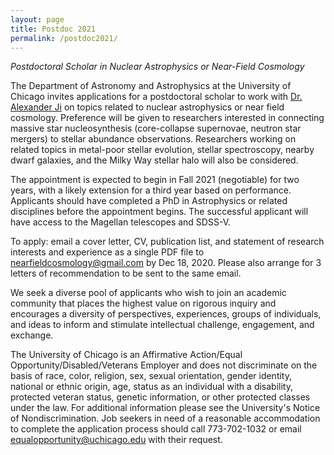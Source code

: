 ```yaml
---
layout: page
title: Postdoc 2021
permalink: /postdoc2021/
---
```


*Postdoctoral Scholar in Nuclear Astrophysics or Near-Field Cosmology*

The Department of Astronomy and Astrophysics at the University of
Chicago invites applications for a postdoctoral scholar to work with
<a href="https://www.alexji.com/">Dr. Alexander Ji</a> on topics related to nuclear astrophysics or near
field cosmology. Preference will be given to researchers interested in
connecting massive star nucleosynthesis (core-collapse supernovae,
neutron star mergers) to stellar abundance observations.
Researchers working on related topics in metal-poor stellar
evolution, stellar spectroscopy, nearby dwarf galaxies, and the
Milky Way stellar halo will also be considered.

The appointment is expected to begin in Fall 2021 (negotiable) for two
years, with a likely extension for a third year based on
performance. Applicants should have completed a PhD in Astrophysics or
related disciplines before the appointment begins. The successful
applicant will have access to the Magellan telescopes and SDSS-V.

To apply: email a cover letter, CV, publication list, and statement of
research interests and experience as a single PDF file to
nearfieldcosmology@gmail.com by Dec 18, 2020. Please also arrange for
3 letters of recommendation to be sent to the same email.

We seek a diverse pool of applicants who wish to join an academic
community that places the highest value on rigorous inquiry and
encourages a diversity of perspectives, experiences, groups of
individuals, and ideas to inform and stimulate intellectual challenge,
engagement, and exchange.

The University of Chicago is an Affirmative Action/Equal
Opportunity/Disabled/Veterans Employer and does not discriminate on
the basis of race, color, religion, sex, sexual orientation, gender
identity, national or ethnic origin, age, status as an individual with
a disability, protected veteran status, genetic information, or other
protected classes under the law. For additional information please see
the University's Notice of Nondiscrimination. Job seekers in need of a
reasonable accommodation to complete the application process should
call 773-702-1032 or email equalopportunity@uchicago.edu with their
request.
